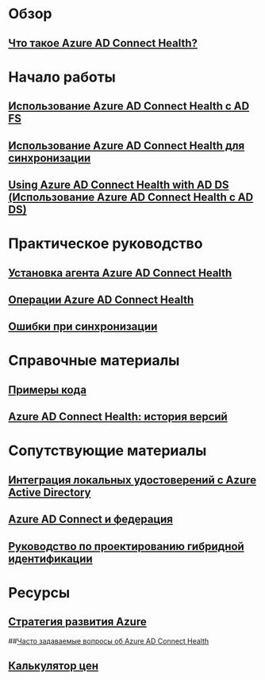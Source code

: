 # Обзор
## [Что такое Azure AD Connect Health?](active-directory-aadconnect-health.md)

# Начало работы
## [Использование Azure AD Connect Health с AD FS](active-directory-aadconnect-health-adfs.md)
## [Использование Azure AD Connect Health для синхронизации](active-directory-aadconnect-health-sync.md)
## [Using Azure AD Connect Health with AD DS (Использование Azure AD Connect Health с AD DS)](active-directory-aadconnect-health-adds.md)

# Практическое руководство
## [Установка агента Azure AD Connect Health](active-directory-aadconnect-health-agent-install.md)
## [Операции Azure AD Connect Health](active-directory-aadconnect-health-operations.md)
## [Ошибки при синхронизации](../active-directory-aadconnect-troubleshoot-sync-errors.md)

# Справочные материалы
## [Примеры кода](https://azure.microsoft.com/en-us/resources/samples/?service=active-directory)
## [Azure AD Connect Health: история версий](active-directory-aadconnect-health-version-history.md)

# Сопутствующие материалы
## [Интеграция локальных удостоверений с Azure Active Directory](../active-directory-aadconnect.md)
## [Azure AD Connect и федерация](../active-directory-aadconnectfed-whatis.md)
## [Руководство по проектированию гибридной идентификации](../active-directory-hybrid-identity-design-considerations-overview.md)

# Ресурсы
## [Стратегия развития Azure](https://azure.microsoft.com/roadmap/?category=security-identity)
##[Часто задаваемые вопросы об Azure AD Connect Health](active-directory-aadconnect-health-faq.md)
## [Калькулятор цен](https://azure.microsoft.com/pricing/calculator/)
